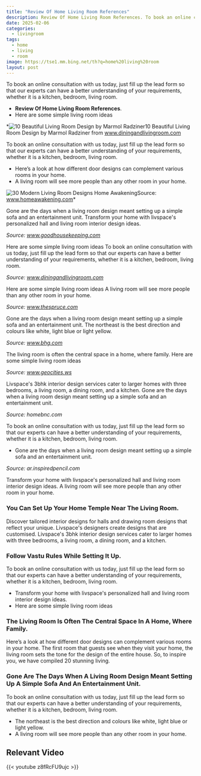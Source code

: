 ```yaml
---
title: "Review Of Home Living Room References"
description: Review Of Home Living Room References. To book an online consultation with us today, just fill up the lead form so that our experts can have a better understand...
date: 2025-02-06
categories:
  - livingroom
tags:
  - home
  - living
  - room
image: https://tse1.mm.bing.net/th?q=home%20living%20room
layout: post
---
```


To book an online consultation with us today, just fill up the lead form so that our experts can have a better understanding of your requirements, whether it is a kitchen, bedroom, living room.

- **Review Of Home Living Room References**.
- Here are some simple living room ideas

*![10 Beautiful Living Room Design by Marmol Radziner](https://i2.wp.com/diningandlivingroom.com/wp-content/uploads/2016/03/10-Beautiful-Living-Room-Design-by-Marmol-Radziner_07.jpg)10 Beautiful Living Room Design by Marmol Radziner from www.diningandlivingroom.com

To book an online consultation with us today, just fill up the lead form so that our experts can have a better understanding of your requirements, whether it is a kitchen, bedroom, living room.

- Here’s a look at how different door designs can complement various rooms in your home.
- A living room will see more people than any other room in your home.

![30 Modern Living Room Designs Home Awakening](https://i2.wp.com/www.homeawakening.com/wp-content/uploads/2017/09/857135f2062bf0a9_14-16.jpg)Source: www.homeawakening.com*

Gone are the days when a living room design meant setting up a simple sofa and an entertainment unit. Transform your home with livspace's personalized hall and living room interior design ideas.

*Source: www.goodhousekeeping.com*

Here are some simple living room ideas To book an online consultation with us today, just fill up the lead form so that our experts can have a better understanding of your requirements, whether it is a kitchen, bedroom, living room.

*Source: www.diningandlivingroom.com*

Here are some simple living room ideas A living room will see more people than any other room in your home.

*Source: www.thespruce.com*

Gone are the days when a living room design meant setting up a simple sofa and an entertainment unit. The northeast is the best direction and colours like white, light blue or light yellow.

*Source: www.bhg.com*

The living room is often the central space in a home, where family. Here are some simple living room ideas

*Source: www.geocities.ws*

Livspace's 3bhk interior design services cater to larger homes with three bedrooms, a living room, a dining room, and a kitchen. Gone are the days when a living room design meant setting up a simple sofa and an entertainment unit.

*Source: homebnc.com*

 To book an online consultation with us today, just fill up the lead form so that our experts can have a better understanding of your requirements, whether it is a kitchen, bedroom, living room.

- Gone are the days when a living room design meant setting up a simple sofa and an entertainment unit.

*Source: ar.inspiredpencil.com*

Transform your home with livspace's personalized hall and living room interior design ideas. A living room will see more people than any other room in your home.

### You Can Set Up Your Home Temple Near The Living Room.

Discover tailored interior designs for halls and drawing room designs that reflect your unique. Livspace's designers create designs that are customised. Livspace's 3bhk interior design services cater to larger homes with three bedrooms, a living room, a dining room, and a kitchen.

### Follow Vastu Rules While Setting It Up.

To book an online consultation with us today, just fill up the lead form so that our experts can have a better understanding of your requirements, whether it is a kitchen, bedroom, living room.

- Transform your home with livspace's personalized hall and living room interior design ideas.
- Here are some simple living room ideas

### The Living Room Is Often The Central Space In A Home, Where Family.

Here’s a look at how different door designs can complement various rooms in your home. The first room that guests see when they visit your home, the living room sets the tone for the design of the entire house. So, to inspire you, we have compiled 20 stunning living.

### Gone Are The Days When A Living Room Design Meant Setting Up A Simple Sofa And An Entertainment Unit.

 To book an online consultation with us today, just fill up the lead form so that our experts can have a better understanding of your requirements, whether it is a kitchen, bedroom, living room.

- The northeast is the best direction and colours like white, light blue or light yellow.
- A living room will see more people than any other room in your home.

## Relevant Video

{{< youtube z8fRcFU9ujc >}}

